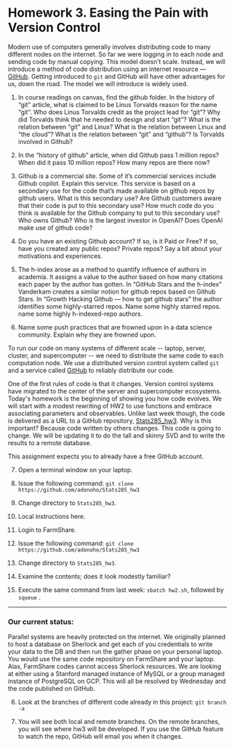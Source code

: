# Homework 3. Easing the Pain with Version Control

Modern use of computers generally involves distributing code to many different nodes on the internet. So far we were logging in to each node and sending code by manual copying. This model doesn’t scale. Instead, we will introduce a method of code distribution using an internet resource — [GitHub](https://github.com).  Getting introduced to `git` and GitHub will have other advantages for us, down the road. The model we will introduce is widely used. 

1. In course readings on canvas, find the github folder. In the history of “git” article, what is claimed to be Linus Torvalds reason for the name “git”. Who does Linus Torvalds credit as the project lead for “git”? Why did Torvalds think that he needed to design and start “git”? What is the relation between “git” and Linux? What is the relation between Linux and “the cloud”? What is the relation between “git” and “github”? Is Torvalds involved in Github?

2. In the “history of github” article, when did Github pass 1 million repos? When did it pass 10 million repos? How many repos are there now?

3. Github is a commercial site. Some of it’s commercial services include Github copilot. Explain this service. This service is based on a secondary use for the code that’s made available on github repos by github users. What is this secondary use? Are Github customers aware that their code is put to this secondary use? How much code do you think is available for the Github company to put to this secondary use? Who owns Github? Who is the largest investor in OpenAI? Does OpenAI make use of github code?

4. Do you have an existing Github account? If so, is it Paid or Free?  If so, have you created any public repos? Private repos? Say a bit about your motivations and experiences.

5. The h-index arose as a method to quantify influence of authors in academia. It assigns a value to the author based on how many citations each paper by the author has gotten. In “GitHub Stars and the h-index” Vanderkam creates a similar notion for github repos based on Github Stars. In “Growth Hacking Github — how to get github stars” the author identifies some highly-starred repos. Name some highly starred repos. name some highly h-indexed-repo authors. 

6. Name some push practices that are frowned upon in a data science community. Explain why they are frowned upon.

To run our code on many systems of different scale -- laptop, server, cluster, and supercomputer -- we need to distribute the same code to each computation node. We use a distributed version control system called `git` and a service called [GitHub](https://github.com) to reliably distribute our code.

One of the first rules of code is that it changes. Version control systems have migrated to the center of the server and supercomputer ecosystems. Today's homework is the beginning of showing you how code evolves. We will start with a modest rewriting of HW2 to use functions and embrace associating parameters and observables. Unlike last week though, the code is delivered as a URL to a GitHub repository, [Stats285_hw3](https://github.com/adonoho/Stats285_hw3). Why is this important? Because code written by others changes. This code is going to change. We will be updating it to do the tall and skinny SVD and to write the results to a remote database.

This assignment expects you to already have a free GitHub account.

7. Open a terminal window on your laptop.

2. Issue the following command: `git clone https://github.com/adonoho/Stats285_hw3`

3. Change directory to `Stats285_hw3`.

4. Local instructions here.

1. Login to FarmShare.

2. Issue the following command: `git clone https://github.com/adonoho/Stats285_hw3`

3. Change directory to `Stats285_hw3`.

4. Examine the contents; does it look modestly familiar?

5. Execute the same command from last week: `sbatch hw2.sh`, followed by `squeue` .

---

### Our current status:

Parallel systems are heavily protected on the internet. We originally planned to host a database on Sherlock and get each of you credentials to write your data to the DB and then run the gather phase on your personal laptop. You would use the same code repository on FarmShare and your laptop. Alas, FarmShare codes cannot access Sherlock resources. We are looking at either using a Stanford managed instance of MySQL or a group managed instance of PostgreSQL on GCP. This will all be resolved by Wednesday and the code published on GitHub.

6. Look at the branches of different code already in this project: `git branch -a`

7. You will see both local and remote branches. On the remote branches, you will see where hw3 will be developed. If you use the GitHub feature to watch the repo, GitHub will email you when it changes.
